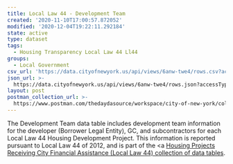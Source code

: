 ```yaml
---
title: Local Law 44 - Development Team
created: '2020-11-10T17:00:57.872052'
modified: '2020-12-04T19:22:11.292184'
state: active
type: dataset
tags:
  - Housing Transparency Local Law 44 Ll44
groups:
  - Local Government
csv_url: 'https://data.cityofnewyork.us/api/views/6anw-twe4/rows.csv?accessType=DOWNLOAD'
json_url: >-
  https://data.cityofnewyork.us/api/views/6anw-twe4/rows.json?accessType=DOWNLOAD
layout: post
postman_collection_url: >-
  https://www.postman.com/thedaydasource/workspace/city-of-new-york/collection/15909983-b7428a7d-c621-4e44-909f-2cce9ffd31f3
---
```

The Development Team data table includes development team information for the developer (Borrower Legal Entity), GC, and subcontractors for each Local Law 44 Housing Development Project. This information is reported pursuant to Local Law 44 of 2012, and is part of the <a <a href='https://data.cityofnewyork.us/browse?Data-Collection_Data-Collection=HPD+Local+Law+44'>Housing Projects Receiving City Financial Assistance (Local Law 44) collection of data tables</a>.
